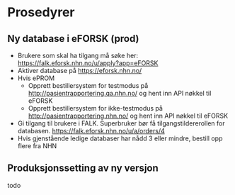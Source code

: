# Prosedyrer

## Ny database i eFORSK (prod)

* Brukere som skal ha tilgang må søke her: https://falk.eforsk.nhn.no/u/apply?app=eFORSK
* Aktiver database på https://eforsk.nhn.no/ 
* Hvis ePROM
  * Opprett bestillersystem for testmodus på http://pasientrapportering.qa.nhn.no/   og hent inn API nøkkel til eFORSK
  * Opprett bestillersystem for ikke-testmodus på http://pasientrapportering.nhn.no/  og hent inn API nøkkel til eFORSK
* Gi tilgang til brukere i FALK. Superbruker bør få tilgangstildererollen for databasen. https://falk.eforsk.nhn.no/u/a/orders/4
* Hvis gjenstående ledige databaser har nådd 3 eller mindre, bestill opp flere fra NHN

## Produksjonssetting av ny versjon

todo

